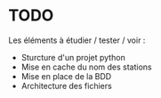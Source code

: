 # TODO

Les éléments à étudier / tester / voir : 
- Sturcture d'un projet python
- Mise en cache du nom des stations
- Mise en place de la BDD
- Architecture des fichiers
